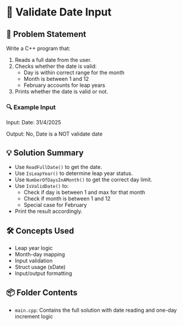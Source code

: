 # 📅 Validate Date Input

## 🧩 Problem Statement
Write a C++ program that:
1. Reads a full date from the user.
2. Checks whether the date is valid:
   - Day is within correct range for the month
   - Month is between 1 and 12
   - February accounts for leap years
3. Prints whether the date is valid or not.

### 🔍 Example Input
Input:
Date: 31/4/2025

Output:
No, Date is a NOT validate date

## 💡 Solution Summary
- Use `ReadFullDate()` to get the date.
- Use `IsLeapYear()` to determine leap year status.
- Use `NumberOfDaysInAMonth()` to get the correct day limit.
- Use `IsValidDate()` to:
  - Check if day is between 1 and max for that month
  - Check if month is between 1 and 12
  - Special case for February
- Print the result accordingly.


## 🛠️ Concepts Used
- Leap year logic
- Month-day mapping
- Input validation
- Struct usage (sDate)
- Input/output formatting 

## 📦 Folder Contents
- `main.cpp`: Contains the full solution with date reading and one-day increment logic
